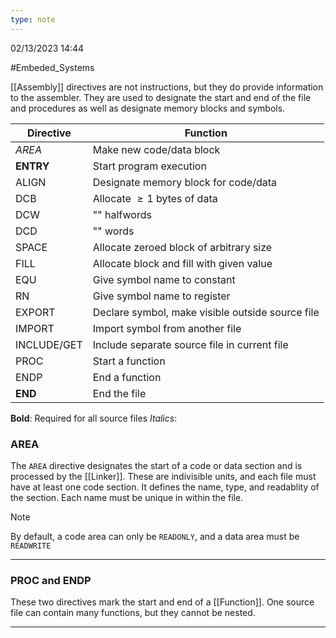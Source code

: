 ```yaml
---
type: note
---
```

02/13/2023 14:44

  #Embeded_Systems 

[[Assembly]] directives are not instructions, but they do provide information to the assembler. They are used to designate the start and end of the file and procedures as well as designate memory blocks and symbols. 

Directive | Function
----|----
*AREA* | Make new code/data block
**ENTRY** | Start program execution
ALIGN | Designate memory block for code/data
DCB | Allocate $\ge1$ bytes of data
DCW | "" halfwords
DCD | "" words
SPACE| Allocate zeroed block of arbitrary size
FILL| Allocate block and fill with given value
EQU| Give symbol name to constant
RN| Give symbol name to register
EXPORT| Declare symbol, make visible outside source file
IMPORT| Import symbol from another file
INCLUDE/GET| Include separate source file in current file
PROC| Start a function
ENDP| End a function
**END**| End the file

**Bold**: Required for all source files
*Italics*: 

### AREA
The `AREA` directive designates the start of a code or data section and is processed by the [[Linker]]. These are indivisible units, and each file must have at least one code section. It defines the name, type, and readablity of the section. Each name must be unique in within the file. 

>[!note]
>By default, a code area can only be `READONLY`, and a data area must be `READWRITE`

---

### PROC and ENDP
These two directives mark the start and end of a [[Function]]. One source file can contain many functions, but they cannot be nested. 

---